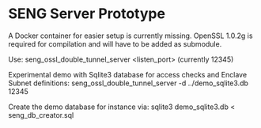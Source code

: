 # SENG Server Prototype

A Docker container for easier setup is currently missing.
OpenSSL 1.0.2g is required for compilation and will have to be added as submodule.

Use:
seng_ossl_double_tunnel_server <listen_port> (currently 12345)

Experimental demo with Sqlite3 database for access checks and Enclave Subnet
definitions:
seng_ossl_double_tunnel_server -d ../demo_sqlite3.db 12345

Create the demo database for instance via:
sqlite3 demo_sqlite3.db < seng_db_creator.sql
